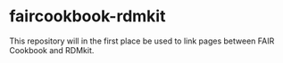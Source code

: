 # faircookbook-rdmkit
This repository will in the first place be used to link pages between FAIR Cookbook and RDMkit.

